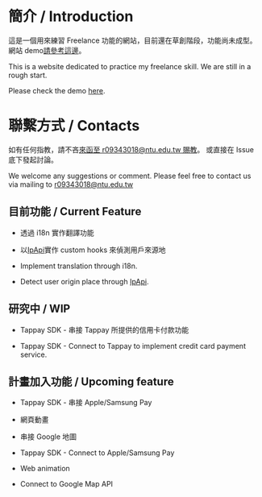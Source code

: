 # 簡介 / Introduction

這是一個用來練習 Freelance 功能的網站，目前還在草創階段，功能尚未成型。
網站 demo[請參考這邊](https://emil-freelance-translation.web.app/)。

This is a website dedicated to practice my freelance skill. We are still in a rough start.

Please check the demo [here](https://emil-freelance-translation.web.app/).

# 聯繫方式 / Contacts

如有任何指教，請不吝[來函至 r09343018@ntu.edu.tw 賜教](mailto:r09343018@ntu.edu.tw)。
或直接在 Issue 底下發起討論。

We welcome any suggestions or comment. Please feel free to contact us via mailing to [r09343018@ntu.edu.tw](mailto:r09343018@ntu.edu.tw)

## 目前功能 / Current Feature

- 透過 i18n 實作翻譯功能
- 以[IpApi](https://ipapi.co/json/)實作 custom hooks 來偵測用戶來源地

- Implement translation through i18n.
- Detect user origin place through [IpApi](https://ipapi.co/json/).

## 研究中 / WIP

- Tappay SDK - 串接 Tappay 所提供的信用卡付款功能

- Tappay SDK - Connect to Tappay to implement credit card payment service.

## 計畫加入功能 / Upcoming feature

- Tappay SDK - 串接 Apple/Samsung Pay
- 網頁動畫
- 串接 Google 地圖

- Tappay SDK - Connect to Apple/Samsung Pay
- Web animation
- Connect to Google Map API
